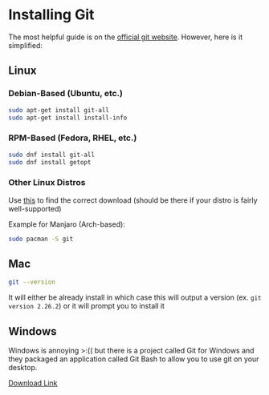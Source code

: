 # Installing Git

The most helpful guide is on the [official git website](https://git-scm.com/book/en/v2/Getting-Started-Installing-Git). However, here is it simplified:

## Linux

### Debian-Based (Ubuntu, etc.)

```bash
sudo apt-get install git-all
sudo apt-get install install-info
```

### RPM-Based (Fedora, RHEL, etc.)

```bash
sudo dnf install git-all
sudo dnf install getopt
```

### Other Linux Distros

Use [this](https://www.google.com) to find the correct download (should be there if your distro is fairly well-supported)

Example for Manjaro (Arch-based):

```bash
sudo pacman -S git
```

## Mac

```bash
git --version
```
It will either be already install in which case this will output a version (ex. `git version 2.26.2`) or it will prompt you to install it

## Windows

Windows is annoying >:(( but there is a project called Git for Windows and they packaged an application called Git Bash to allow you to use git on your desktop.

[Download Link](https://git-scm.com/download/win)